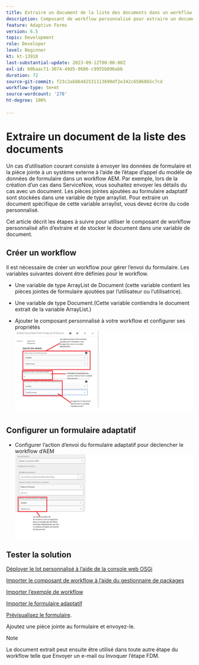 ```yaml
---
title: Extraire un document de la liste des documents dans un workflow AEM
description: Composant de workflow personnalisé pour extraire un document spécifique d’une liste de documents
feature: Adaptive Forms
version: 6.5
topic: Development
role: Developer
level: Beginner
kt: kt-13918
last-substantial-update: 2023-09-12T00:00:00Z
exl-id: b0baac71-3074-49d5-9686-c9955b096abb
duration: 72
source-git-commit: f23c2ab86d42531113690df2e342c65060b5c7cd
workflow-type: tm+mt
source-wordcount: '278'
ht-degree: 100%

---
```


# Extraire un document de la liste des documents

Un cas d’utilisation courant consiste à envoyer les données de formulaire et la pièce jointe à un système externe à l’aide de l’étape d’appel du modèle de données de formulaire dans un workflow AEM. Par exemple, lors de la création d’un cas dans ServiceNow, vous souhaitez envoyer les détails du cas avec un document. Les pièces jointes ajoutées au formulaire adaptatif sont stockées dans une variable de type arraylist. Pour extraire un document spécifique de cette variable arraylist, vous devez écrire du code personnalisé.

Cet article décrit les étapes à suivre pour utiliser le composant de workflow personnalisé afin d’extraire et de stocker le document dans une variable de document.

## Créer un workflow

Il est nécessaire de créer un workflow pour gérer l’envoi du formulaire. Les variables suivantes doivent être définies pour le workflow.

* Une variable de type ArrayList de Document (cette variable contient les pièces jointes de formulaire ajoutées par l’utilisateur ou l’utilisatrice).
* Une variable de type Document.(Cette variable contiendra le document extrait de la variable ArrayList.)

* Ajouter le composant personnalisé à votre workflow et configurer ses propriétés
  ![extract-item-workflow](assets/extract-document-array-list.png)

## Configurer un formulaire adaptatif

* Configurer l’action d’envoi du formulaire adaptatif pour déclencher le workflow d’AEM
  ![submit-action](assets/store-attachments.png)

## Tester la solution

[Déployer le lot personnalisé à l’aide de la console web OSGi](assets/ExtractItemsFromArray.core-1.0.0-SNAPSHOT.jar)

[Importer le composant de workflow à l’aide du gestionnaire de packages](assets/Extract-item-from-documents-list.zip)

[Importer l’exemple de workflow](assets/extract-item-sample-workflow.zip)

[Importer le formulaire adaptatif](assets/test-attachment-extractions-adaptive-form.zip)

[Prévisualisez le formulaire](http://localhost:4502/content/dam/formsanddocuments/testattachmentsextractions/jcr:content?wcmmode=disabled).

Ajoutez une pièce jointe au formulaire et envoyez-le.

>[!NOTE]
>
>Le document extrait peut ensuite être utilisé dans toute autre étape du workflow telle que Envoyer un e-mail ou Invoquer l’étape FDM.
